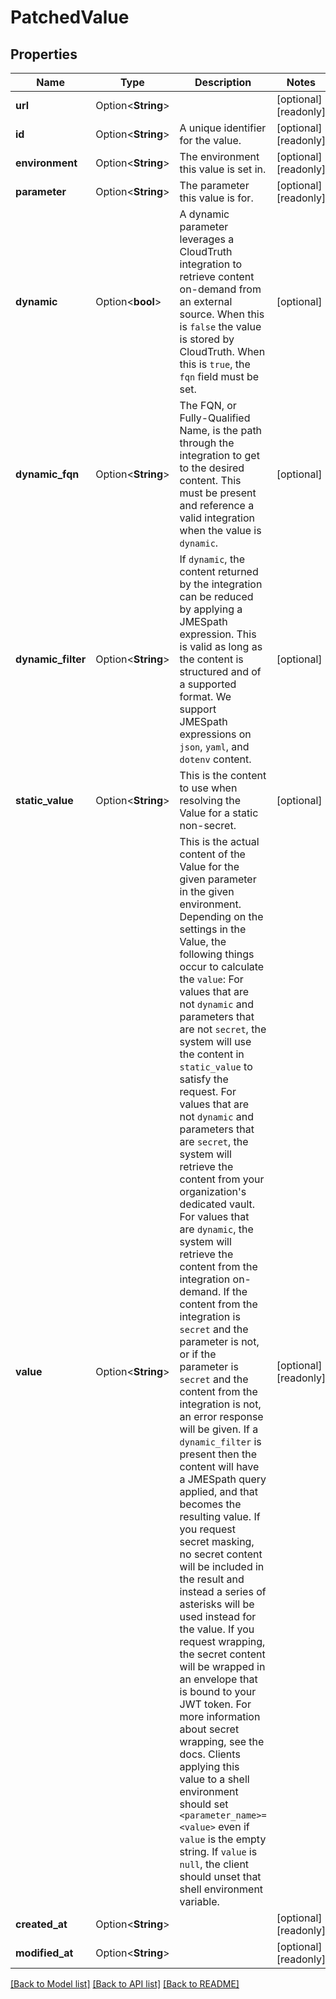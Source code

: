 # PatchedValue

## Properties

Name | Type | Description | Notes
------------ | ------------- | ------------- | -------------
**url** | Option<**String**> |  | [optional][readonly]
**id** | Option<**String**> | A unique identifier for the value. | [optional][readonly]
**environment** | Option<**String**> | The environment this value is set in. | [optional][readonly]
**parameter** | Option<**String**> | The parameter this value is for. | [optional][readonly]
**dynamic** | Option<**bool**> | A dynamic parameter leverages a CloudTruth integration to retrieve content on-demand from an external source.  When this is `false` the value is stored by CloudTruth.  When this is `true`, the `fqn` field must be set. | [optional]
**dynamic_fqn** | Option<**String**> | The FQN, or Fully-Qualified Name, is the path through the integration to get to the desired content.  This must be present and reference a valid integration when the value is `dynamic`. | [optional]
**dynamic_filter** | Option<**String**> | If `dynamic`, the content returned by the integration can be reduced by applying a JMESpath expression.  This is valid as long as the content is structured and of a supported format.  We support JMESpath expressions on `json`, `yaml`, and `dotenv` content. | [optional]
**static_value** | Option<**String**> | This is the content to use when resolving the Value for a static non-secret. | [optional]
**value** | Option<**String**> | This is the actual content of the Value for the given parameter in the given environment.  Depending on the settings in the Value, the following things occur to calculate the `value`:  For values that are not `dynamic` and parameters that are not `secret`, the system will use the content in `static_value` to satisfy the request.  For values that are not `dynamic` and parameters that are `secret`, the system will retrieve the content from your organization's dedicated vault.  For values that are `dynamic`, the system will retrieve the content from the integration on-demand.  If the content from the integration is `secret` and the parameter is not, or if the parameter is `secret` and the content from the integration is not, an error response will be given.  If a `dynamic_filter` is present then the content will have a JMESpath query applied, and that becomes the resulting value.  If you request secret masking, no secret content will be included in the result and instead a series of asterisks will be used instead for the value.  If you request wrapping, the secret content will be wrapped in an envelope that is bound to your JWT token.  For more information about secret wrapping, see the docs.  Clients applying this value to a shell environment should set `<parameter_name>=<value>` even if `value` is the empty string.  If `value` is `null`, the client should unset that shell environment variable. | [optional][readonly]
**created_at** | Option<**String**> |  | [optional][readonly]
**modified_at** | Option<**String**> |  | [optional][readonly]

[[Back to Model list]](../README.md#documentation-for-models) [[Back to API list]](../README.md#documentation-for-api-endpoints) [[Back to README]](../README.md)


